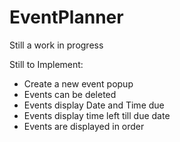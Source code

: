 # **EventPlanner**
Still a work in progress

Still to Implement:
* Create a new event popup
* Events can be deleted
* Events display Date and Time due
* Events display time left till due date
* Events are displayed in order
